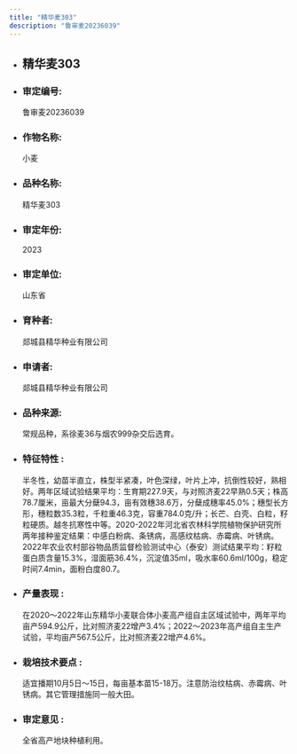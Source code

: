 ```yaml
---
title: "精华麦303"
description: "鲁审麦20236039"
---
```

* ## 精华麦303
* ###  审定编号:  
   鲁审麦20236039

*  ### 作物名称:  
   小麦

*   ###  品种名称: 
    精华麦303

*   ### 审定年份: 
    2023

*   ### 审定单位:  
    山东省

*   ### 育种者:  
    郯城县精华种业有限公司

*   ### 申请者:  
    郯城县精华种业有限公司

*   ### 品种来源:  
    常规品种，系徐麦36与烟农999杂交后选育。

*   ### 特征特性 : 
    半冬性，幼苗半直立，株型半紧凑，叶色深绿，叶片上冲，抗倒性较好，熟相好。两年区域试验结果平均：生育期227.9天，与对照济麦22早熟0.5天；株高78.7厘米，亩最大分蘖94.3，亩有效穗38.6万，分蘖成穗率45.0%；穗型长方形，穗粒数35.3粒，千粒重46.3克，容重784.0克/升；长芒、白壳、白粒，籽粒硬质。越冬抗寒性中等。2020-2022年河北省农林科学院植物保护研究所两年接种鉴定结果：中感白粉病、条锈病，高感纹枯病、赤霉病、叶锈病。2022年农业农村部谷物品质监督检验测试中心（泰安）测试结果平均：籽粒蛋白质含量15.3%，湿面筋36.4%，沉淀值35ml，吸水率60.6ml/100g，稳定时间7.4min，面粉白度80.7。

*   ### 产量表现 : 
    在2020～2022年山东精华小麦联合体小麦高产组自主区域试验中，两年平均亩产594.9公斤，比对照济麦22增产3.4%；2022～2023年高产组自主生产试验，平均亩产567.5公斤，比对照济麦22增产4.6%。

*   ### 栽培技术要点 : 
    适宜播期10月5日～15日，每亩基本苗15-18万。注意防治纹枯病、赤霉病、叶锈病。其它管理措施同一般大田。

*   ### 审定意见 : 
    全省高产地块种植利用。
